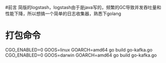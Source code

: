 #前言
简版的logstash，logstash由于是java写的，频繁的GC导致并发吞吐量和性能下降，所以想搞一个简单的日志收集器，熟悉下golang





# 打包命令

CGO_ENABLED=0 GOOS=linux GOARCH=amd64 go build go-kafka.go
CGO_ENABLED=0 GOOS=darwin GOARCH=amd64 go build go-kafka.go
